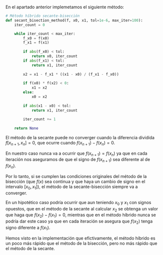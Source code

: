 En el apartado anterior implemetamos el siguiente método:

```python
# Método híbrido secante-bisección
def secant_bisection_method(f, x0, x1, tol=1e-6, max_iter=100):
    iter_count = 0

    while iter_count < max_iter:
        f_x0 = f(x0)
        f_x1 = f(x1)
        
        if abs(f_x0) < tol:
            return x0, iter_count
        if abs(f_x1) < tol:
            return x1, iter_count
        
        x2 = x1 - f_x1 * ((x1 - x0) / (f_x1 - f_x0))
        
        if f(x0) * f(x2) < 0:
            x1 = x2
        else:
            x0 = x2
        
        if abs(x1 - x0) < tol:
            return x1, iter_count
        
        iter_count += 1
    
    return None
```

El método de la secante puede no converger cuando la diferencia dividida $f[x_{n+1},x_{n}]=0$, que ocurre cuando $f(x_{n+1})-f(x_{n})=0$.

En nuestro caso nunca va a ocurrir que $f(x_{n+1})=f(x_{n})$ ya que en cada iteración nos aseguramos de que el signo de $f(x_{n+1})$ sea diferente al de $f(x_{n})$.

Por lo tanto, si se cumplen las condiciones originales del método de la bisección (que $f(x)$ sea continua y que haya un cambio de signo en el intervalo $[x_{0},x_{1}]$), el método de la secante-bisección siempre va a converger.

En un hipotético caso podría ocurrir que aun teniendo $x_0$ y $x_{1}$ con signos opuestos, que en el método de la secante al calcular $x_{2}$ se obtenga un valor  que haga que $f(x_{2})-f(x_{1})=0$, mientras que en el método híbrido nunca se podría dar este caso ya que en cada iteración se asegura que $f(x_{2})$ tenga signo diferente a $f(x_{1})$.

Hemos visto en la implementación que efictivamente, el método híbrido es un poco más rápido que el método de la bisección, pero no más rápido que el método de la secante.
